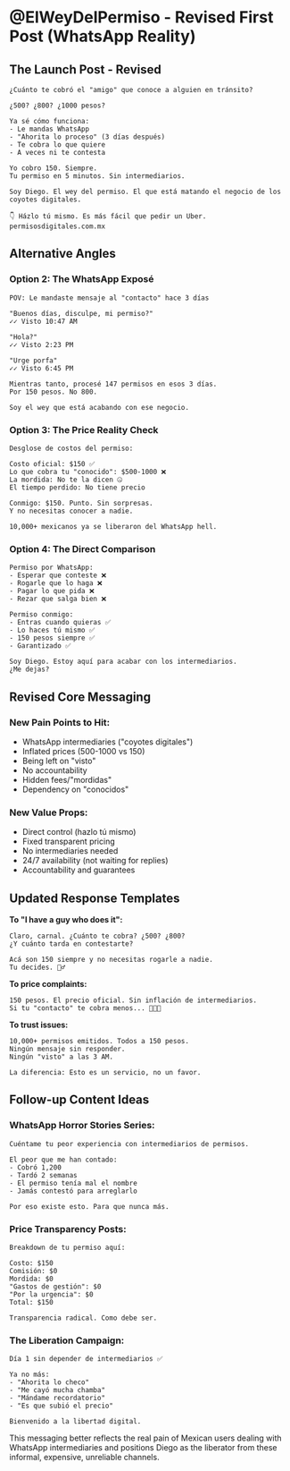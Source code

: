 # @ElWeyDelPermiso - Revised First Post (WhatsApp Reality)

## The Launch Post - Revised

```
¿Cuánto te cobró el "amigo" que conoce a alguien en tránsito?

¿500? ¿800? ¿1000 pesos?

Ya sé cómo funciona:
- Le mandas WhatsApp
- "Ahorita lo proceso" (3 días después)
- Te cobra lo que quiere
- A veces ni te contesta

Yo cobro 150. Siempre. 
Tu permiso en 5 minutos. Sin intermediarios.

Soy Diego. El wey del permiso. El que está matando el negocio de los coyotes digitales.

👇 Házlo tú mismo. Es más fácil que pedir un Uber.
permisosdigitales.com.mx
```

## Alternative Angles

### Option 2: The WhatsApp Exposé
```
POV: Le mandaste mensaje al "contacto" hace 3 días

"Buenos días, disculpe, mi permiso?"
✓✓ Visto 10:47 AM

"Hola?"
✓✓ Visto 2:23 PM

"Urge porfa"
✓✓ Visto 6:45 PM

Mientras tanto, procesé 147 permisos en esos 3 días.
Por 150 pesos. No 800.

Soy el wey que está acabando con ese negocio.
```

### Option 3: The Price Reality Check
```
Desglose de costos del permiso:

Costo oficial: $150 ✅
Lo que cobra tu "conocido": $500-1000 ❌
La mordida: No te la dicen 🤐
El tiempo perdido: No tiene precio

Conmigo: $150. Punto. Sin sorpresas.
Y no necesitas conocer a nadie.

10,000+ mexicanos ya se liberaron del WhatsApp hell.
```

### Option 4: The Direct Comparison
```
Permiso por WhatsApp:
- Esperar que conteste ❌
- Rogarle que lo haga ❌
- Pagar lo que pida ❌
- Rezar que salga bien ❌

Permiso conmigo:
- Entras cuando quieras ✅
- Lo haces tú mismo ✅  
- 150 pesos siempre ✅
- Garantizado ✅

Soy Diego. Estoy aquí para acabar con los intermediarios.
¿Me dejas?
```

## Revised Core Messaging

### New Pain Points to Hit:
- WhatsApp intermediaries ("coyotes digitales")
- Inflated prices (500-1000 vs 150)
- Being left on "visto"
- No accountability
- Hidden fees/"mordidas"
- Dependency on "conocidos"

### New Value Props:
- Direct control (hazlo tú mismo)
- Fixed transparent pricing
- No intermediaries needed
- 24/7 availability (not waiting for replies)
- Accountability and guarantees

## Updated Response Templates

**To "I have a guy who does it":**
```
Claro, carnal. ¿Cuánto te cobra? ¿500? ¿800?
¿Y cuánto tarda en contestarte?

Acá son 150 siempre y no necesitas rogarle a nadie.
Tu decides. 🤷‍♂️
```

**To price complaints:**
```
150 pesos. El precio oficial. Sin inflación de intermediarios.
Si tu "contacto" te cobra menos... 🚩🚩🚩
```

**To trust issues:**
```
10,000+ permisos emitidos. Todos a 150 pesos.
Ningún mensaje sin responder.
Ningún "visto" a las 3 AM.

La diferencia: Esto es un servicio, no un favor.
```

## Follow-up Content Ideas

### WhatsApp Horror Stories Series:
```
Cuéntame tu peor experiencia con intermediarios de permisos.

El peor que me han contado:
- Cobró 1,200
- Tardó 2 semanas  
- El permiso tenía mal el nombre
- Jamás contestó para arreglarlo

Por eso existe esto. Para que nunca más.
```

### Price Transparency Posts:
```
Breakdown de tu permiso aquí:

Costo: $150
Comisión: $0
Mordida: $0
"Gastos de gestión": $0
"Por la urgencia": $0
Total: $150

Transparencia radical. Como debe ser.
```

### The Liberation Campaign:
```
Día 1 sin depender de intermediarios ✅

Ya no más:
- "Ahorita lo checo"
- "Me cayó mucha chamba"
- "Mándame recordatorio"
- "Es que subió el precio"

Bienvenido a la libertad digital.
```

This messaging better reflects the real pain of Mexican users dealing with WhatsApp intermediaries and positions Diego as the liberator from these informal, expensive, unreliable channels.